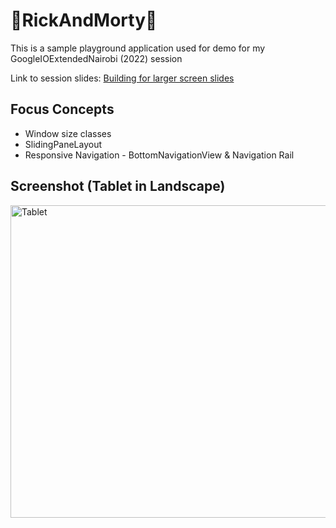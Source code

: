 # 🚀RickAndMorty🚀
This is a sample playground application used for demo for my GoogleIOExtendedNairobi (2022) session

Link to session slides: [Building for larger screen slides](https://speakerdeck.com/anniekobia/building-for-larger-screens)

## Focus Concepts
* Window size classes
* SlidingPaneLayout
* Responsive Navigation - BottomNavigationView & Navigation Rail

## Screenshot (Tablet in Landscape)
<p>
<img width="900" height="500" src="https://user-images.githubusercontent.com/22634271/172476696-1d5c7b06-f56f-4026-9f1f-bcc837b4c2d5.png" alt="Tablet" title="Tablet"/>  
</p>

